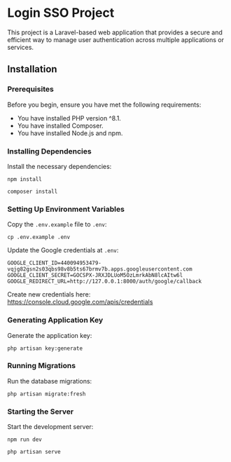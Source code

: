 # Login SSO Project

This project is a Laravel-based web application that provides a secure and efficient way to manage user authentication across multiple applications or services.

## Installation

### Prerequisites

Before you begin, ensure you have met the following requirements:

-   You have installed PHP version ^8.1.
-   You have installed Composer.
-   You have installed Node.js and npm.

### Installing Dependencies

Install the necessary dependencies:

```
npm install
```

```
composer install
```

### Setting Up Environment Variables

Copy the `.env.example` file to `.env`:

```
cp .env.example .env
```

Update the Google credentials at `.env`:

```
GOOGLE_CLIENT_ID=440094953479-vqjg82gsn2s03qbs98v8b5ts67brmv7b.apps.googleusercontent.com
GOOGLE_CLIENT_SECRET=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
GOOGLE_REDIRECT_URL=http://127.0.0.1:8000/auth/google/callback
```

Create new credentials here:
https://console.cloud.google.com/apis/credentials

### Generating Application Key

Generate the application key:

```
php artisan key:generate
```

### Running Migrations

Run the database migrations:

```
php artisan migrate:fresh
```

### Starting the Server

Start the development server:

```
npm run dev
```

```
php artisan serve
```
